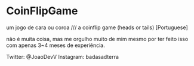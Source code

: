 # CoinFlipGame
um jogo de cara ou coroa /// a coinflip game (heads or tails) [Portuguese]

não é muita coisa, mas me orgulho muito de mim mesmo por ter feito isso com apenas 3~4 meses de experiência.





Twitter: @JoaoDevV
Instagram: badasadterra
